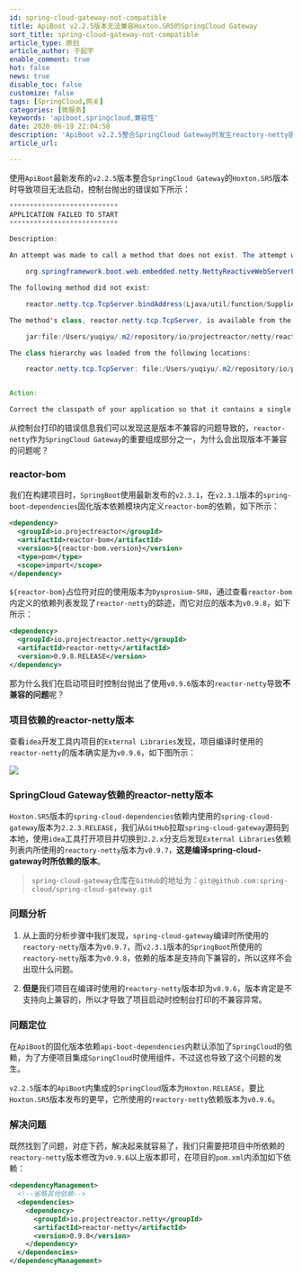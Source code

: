 ```yaml
---
id: spring-cloud-gateway-not-compatible
title: ApiBoot v2.2.5版本无法兼容Hoxton.SR5的SpringCloud Gateway
sort_title: spring-cloud-gateway-not-compatible
article_type: 原创
article_author: 于起宇
enable_comment: true
hot: false
news: true
disable_toc: false
customize: false
tags: [SpringCloud,网关]
categories: [微服务]
keywords: 'apiboot,springcloud,兼容性'
date: 2020-06-19 22:04:58
description: 'ApiBoot v2.2.5整合SpringCloud Gateway时发生reactory-netty版本兼容性问题.'
article_url:

---
```


使用`ApiBoot`最新发布的`v2.2.5`版本整合`SpringCloud Gateway`的`Hoxton.SR5`版本时导致项目无法启动，控制台抛出的错误如下所示：

```java
***************************
APPLICATION FAILED TO START
***************************

Description:

An attempt was made to call a method that does not exist. The attempt was made from the following location:

    org.springframework.boot.web.embedded.netty.NettyReactiveWebServerFactory.lambda$createHttpServer$0(NettyReactiveWebServerFactory.java:158)

The following method did not exist:

    reactor.netty.tcp.TcpServer.bindAddress(Ljava/util/function/Supplier;)Lreactor/netty/tcp/TcpServer;

The method's class, reactor.netty.tcp.TcpServer, is available from the following locations:

    jar:file:/Users/yuqiyu/.m2/repository/io/projectreactor/netty/reactor-netty/0.9.6.RELEASE/reactor-netty-0.9.6.RELEASE.jar!/reactor/netty/tcp/TcpServer.class

The class hierarchy was loaded from the following locations:

    reactor.netty.tcp.TcpServer: file:/Users/yuqiyu/.m2/repository/io/projectreactor/netty/reactor-netty/0.9.6.RELEASE/reactor-netty-0.9.6.RELEASE.jar


Action:

Correct the classpath of your application so that it contains a single, compatible version of reactor.netty.tcp.TcpServer
```

从控制台打印的错误信息我们可以发现这是版本不兼容的问题导致的，`reactor-netty`作为`SpringCloud Gateway`的重要组成部分之一，为什么会出现版本不兼容的问题呢？

### reactor-bom

我们在构建项目时，`SpringBoot`使用最新发布的`v2.3.1`，在`v2.3.1`版本的`spring-boot-dependencies`固化版本依赖模块内定义`reactor-bom`的依赖，如下所示：

```xml
<dependency>
  <groupId>io.projectreactor</groupId>
  <artifactId>reactor-bom</artifactId>
  <version>${reactor-bom.version}</version>
  <type>pom</type>
  <scope>import</scope>
</dependency>
```

`${reactor-bom}`占位符对应的使用版本为`Dysprosium-SR8`，通过查看`reactor-bom`内定义的依赖列表发现了`reactor-netty`的踪迹，而它对应的版本为`v0.9.8`，如下所示：

```xml
<dependency>
  <groupId>io.projectreactor.netty</groupId>
  <artifactId>reactor-netty</artifactId>
  <version>0.9.8.RELEASE</version>
</dependency>
```



那为什么我们在启动项目时控制台抛出了使用`v0.9.6`版本的`reactor-netty`导致**不兼容的问题**呢？

### 项目依赖的reactor-netty版本	

查看`idea`开发工具内项目的`External Libraries`发现，项目编译时使用的`reactor-netty`的版本确实是为`v0.9.6`，如下图所示：

![](https://blog.yuqiyu.com/images/post/spring-cloud-gateway-not-compatible-1.png)



### SpringCloud Gateway依赖的reactor-netty版本

`Hoxton.SR5`版本的`spring-cloud-dependencies`依赖内使用的`spring-cloud-gateway`版本为`2.2.3.RELEASE`，我们从`GitHub`拉取`spring-cloud-gateway`源码到本地，使用`idea`工具打开项目并切换到`2.2.x`分支后发现`External Libraries`依赖列表内所使用的`reactory-netty`版本为`v0.9.7`，**这是编译spring-cloud-gateway时所依赖的版本**。

> `spring-cloud-gateway`仓库在`GitHub`的地址为：`git@github.com:spring-cloud/spring-cloud-gateway.git`



### 问题分析

1. 从上面的分析步骤中我们发现，`spring-cloud-gateway`编译时所使用的`reactory-netty`版本为`v0.9.7`，而`v2.3.1`版本的`SpringBoot`所使用的`reactory-netty`版本为`v0.9.8`，依赖的版本是支持向下兼容的，所以这样不会出现什么问题。

2. **但是**我们项目在编译时使用的`reactory-netty`版本却为`v0.9.6`，版本肯定是不支持向上兼容的，所以才导致了项目启动时控制台打印的不兼容异常。



### 问题定位

在`ApiBoot`的固化版本依赖`api-boot-dependencies`内默认添加了`SpringCloud`的依赖，为了方便项目集成`SpringCloud`时使用组件，不过这也导致了这个问题的发生。

`v2.2.5`版本的`ApiBoot`内集成的`SpringCloud`版本为`Hoxton.RELEASE`，要比`Hoxton.SR5`版本发布的更早，它所使用的`reactory-netty`依赖版本为`v0.9.6`。

### 解决问题

既然找到了问题，对症下药，解决起来就容易了，我们只需要把项目中所依赖的`reactory-netty`版本修改为`v0.9.6`以上版本即可，在项目的`pom.xml`内添加如下依赖：

```xml
<dependencyManagement>
  <!--省略其他依赖-->
  <dependencies>
    <dependency>
      <groupId>io.projectreactor.netty</groupId>
      <artifactId>reactor-netty</artifactId>
      <version>0.9.8</version>
    </dependency>
  </dependencies>
</dependencyManagement>
```

